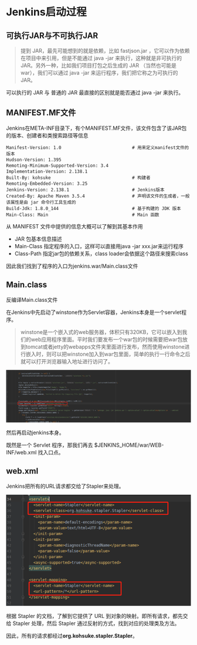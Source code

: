 # Jenkins启动过程





## 可执行JAR与不可执行JAR



> 提到 JAR，最先可能想到的就是依赖，比如 fastjson.jar ，它可以作为依赖在项目中来引用，但是不能通过 java -jar 来执行，这种就是非可执行的 JAR。另外一种，比如我们项目打包之后生成的 JAR （当然也可能是 war），我们可以通过 java -jar 来运行程序，我们把它称之为可执行的 JAR。

可以执行的 JAR 与 普通的 JAR 最直接的区别就是能否通过 java -jar 来执行。

## MANIFEST.MF文件

Jenkins在META-INF目录下，有个MANIFEST.MF文件，该文件包含了该JAR包的版本、创建者和类搜索路径等信息

```
Manifest-Version: 1.0                           # 用来定义manifest文件的版本
Hudson-Version: 1.395
Remoting-Minimum-Supported-Version: 3.4
Implementation-Version: 2.138.1
Built-By: kohsuke                               # 构建者
Remoting-Embedded-Version: 3.25
Jenkins-Version: 2.138.1                        # Jenkins版本
Created-By: Apache Maven 3.5.4                  # 声明该文件的生成者，一般该属性是由 jar 命令行工具生成的
Build-Jdk: 1.8.0_144                            # 基于构建的 JDK 版本
Main-Class: Main                                # Main 函数
```

从 MANIFEST 文件中提供的信息大概可以了解到其基本作用

- JAR 包基本信息描述
- Main-Class 指定程序的入口，这样可以直接用java -jar xxx.jar来运行程序
- Class-Path 指定jar包的依赖关系，class loader会依据这个路径来搜索class

因此我们找到了程序的入口为jenkins.war/Main.class文件





## Main.class

反编译Main.class文件

在Jenkins中先启动了winstone作为Servlet容器，Jenkins本身是一个servlet程序。

> winstone是一个嵌入式的web服务器，体积只有320KB，它可以嵌入到我们的web应用程序里面。平时我们要发布一个war包的时候需要把war包放到tomcat或者jetty的webapps文件夹里面进行发布，然而使用winstone进行嵌入时，则可以把winstone加入到war包里面，简单的执行一行命令之后就可以打开浏览器输入地址进行访问了。

![1570425799179](README.assets/1570425799179.png)

然后再启动jenkins本身。



既然是一个 Servlet 程序，那我们再去 $JENKINS_HOME/war/WEB-INF/web.xml 找入口点。



## web.xml



Jenkins把所有的URL请求都交给了Stapler来处理。

![1570426320419](README.assets/1570426320419.png)

根据 Stapler 的文档，了解到它提供了 URL 到对象的映射。即所有请求，都先交给 Stapler 处理，然后 Stapler 通过反射的方式，找到对应的处理类及方法。



因此，所有的请求都经过**org.kohsuke.stapler.Stapler**。